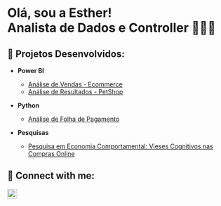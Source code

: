<h1>Olá, sou a Esther! <br/><a >Analista de Dados</a> e <a >Controller</a> 👩🏽‍💻
<h2>📌 Projetos Desenvolvidos:</h2>

- <b>Power BI</b>
  - [Análise de Vendas - Ecommerce](https://github.com/esthercristina/Powerbi_Ecommerce)
  - [Análise de Resultados - PetShop](https://github.com/esthercristina/PowerBI_PetShop)
    
- <b>Python</b>
  - [Análise de Folha de Pagamento](https://github.com/esthercristina/Powerbi_Ecommerce)
 
- <b>Pesquisas</b>
  - [Pesquisa em Economia Comportamental: Vieses Cognitivos nas Compras Online](https://github.com/esthercristina/Pesquisa_EconomiaComportamental)
  

<h2> 🤳 Connect with me:</h2>


[<img align="left" alt="esthertogashi | LinkedIn" width="22px" src="https://cdn.jsdelivr.net/npm/simple-icons@v3/icons/linkedin.svg" />][linkedin]


[linkedin]: https://linkedin.com/in/esthercsantana


